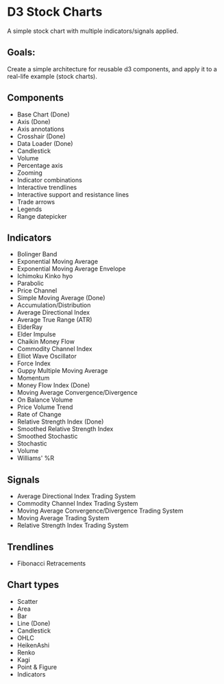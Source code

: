 # D3 Stock Charts

A simple stock chart with multiple indicators/signals applied. 


## Goals: 

Create a simple architecture for reusable d3 components, and apply it to a real-life example (stock charts).


## Components

- Base Chart (Done)
- Axis (Done)
- Axis annotations
- Crosshair (Done)
- Data Loader (Done)
- Candlestick
- Volume
- Percentage axis
- Zooming
- Indicator combinations
- Interactive trendlines
- Interactive support and resistance lines
- Trade arrows
- Legends
- Range datepicker


## Indicators

- Bolinger Band
- Exponential Moving Average
- Exponential Moving Average Envelope
- Ichimoku Kinko hyo
- Parabolic
- Price Channel
- Simple Moving Average (Done)
- Accumulation/Distribution
- Average Directional Index
- Average True Range (ATR)
- ElderRay
- Elder Impulse
- Chaikin Money Flow
- Commodity Channel Index
- Elliot Wave Oscillator
- Force Index
- Guppy Multiple Moving Average
- Momentum
- Money Flow Index (Done)
- Moving Average Convergence/Divergence
- On Balance Volume
- Price Volume Trend
- Rate of Change
- Relative Strength Index (Done)
- Smoothed Relative Strength Index
- Smoothed Stochastic
- Stochastic
- Volume
- Williams' %R


## Signals
- Average Directional Index Trading System
- Commodity Channel Index Trading System
- Moving Average Convergence/Divergence Trading System
- Moving Average Trading System
- Relative Strength Index Trading System

## Trendlines

- Fibonacci Retracements

## Chart types

- Scatter
- Area
- Bar
- Line (Done)
- Candlestick
- OHLC
- HeikenAshi
- Renko
- Kagi
- Point & Figure
- Indicators
